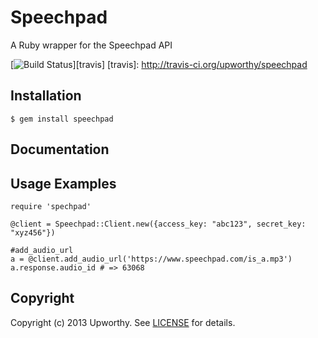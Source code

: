 # Speechpad
A Ruby wrapper for the Speechpad API

[![Build Status](https://secure.travis-ci.org/upworthy/speechpad.png?branch=master)][travis]
[travis]: http://travis-ci.org/upworthy/speechpad

## Installation

    $ gem install speechpad

## Documentation


## Usage Examples
    require 'spechpad'

    @client = Speechpad::Client.new({access_key: "abc123", secret_key: "xyz456"})

    #add_audio_url
    a = @client.add_audio_url('https://www.speechpad.com/is_a.mp3')
    a.response.audio_id # => 63068

## Copyright
Copyright (c) 2013 Upworthy. See [LICENSE][] for details.

[license]: https://github.com/upworthy/speechpad/blob/master/LICENSE.md

